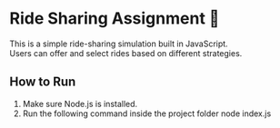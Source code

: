 # Ride Sharing Assignment 🚗

This is a simple ride-sharing simulation built in JavaScript.  
Users can offer and select rides based on different strategies.

## How to Run

1. Make sure Node.js is installed.
2. Run the following command inside the project folder
node index.js
